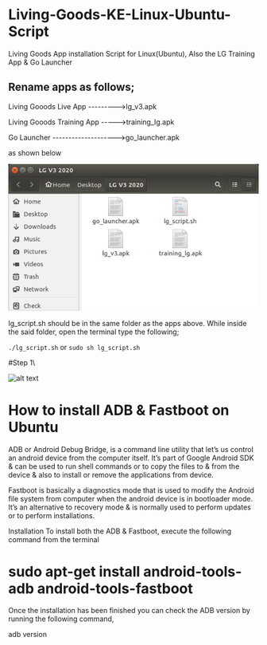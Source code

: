 # Living-Goods-KE-Linux-Ubuntu-Script
Living Goods App installation Script for Linux(Ubuntu), Also the LG Training App &amp; Go Launcher

Rename apps as follows;
------------------------------------------------------------------------------------------------------------------------
Living Gooods Live App --------->lg_v3.apk


Living Gooods Training App ----->training_lg.apk


Go Launcher -------------------->go_launcher.apk


as shown below

![alt text](https://github.com/tonnykirwa/living-goods-KE-Linux-Ubuntu-Script/blob/master/folder.png "Folder containing apps")

lg_script.sh should be in the same folder as the apps above. While inside the said folder, open the terminal type the following;

```./lg_script.sh```
or
```sudo sh lg_script.sh```

#Step 1\

![alt text](https://github.com/tonnykirwa/living-goods-KE-Linux-Ubuntu-Script/blob/master/script.png "Running Script on Terminal")


# How to install ADB & Fastboot on Ubuntu
ADB or Android Debug Bridge, is a command line utility that let’s us control an android device from the computer itself. It’s part of Google Android SDK & can be used to run shell commands or to copy the files to & from the device & also to install or remove the applications from device.

Fastboot is basically a diagnostics mode that is used to modify the Android file system from computer when the android device is in bootloader mode. It’s an alternative to recovery mode & is normally used to perform updates or to perform installations.

Installation
To install both the ADB & Fastboot, execute the following command from the terminal

# sudo apt-get install android-tools-adb android-tools-fastboot

Once the installation has been finished you can check the ADB version by running the following command,

adb version


